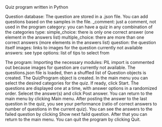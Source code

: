 Quiz program
written in Python

Question database:
The question are stored in a .json file. You can add questions based on the samples in the file.
_comment:
	just a comment, not used in the program
category:
	you can have a quiz in any combination of the categories
type:
	simple_choice: there is only one correct answer (one element in the answers list)
	multiple_choice: there are more than one correct answers (more elements in the answers list)
question:
	the question itself
images:
	links to images for the question
	currently not available
answers:
	see type
options:
	list of tips to select from

The program:
Importing the necessary modules: PIL import is commented out because images for question are currently not available.
The questions.json file is loaded, then a shuffled list of Question objects is created.
The QuizProgram object is created.
In the main menu you can select the desired categories for the quiz. If ready, click Start.
The questions are displayed one at a time, with answer options in a randomized order. Selecet the answer(s) and click Post answer. You can return to the main menu by clicking Main menu.
After posting the answer to the last question in the quiz, you see your performance (ratio of correct answers to number of questions in the current quiz). You can see the answers to the failed question by clicking Show next faild question.
After that you can return to the main menu.
You can quit the program by clicking Quit.
